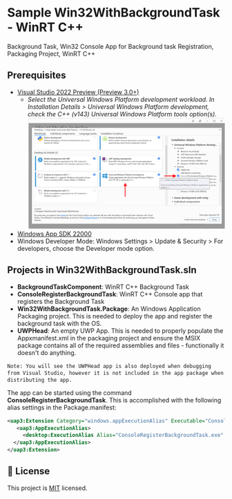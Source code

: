 # Sample Win32WithBackgroundTask - WinRT C++

Background Task, Win32 Console App for Background task Registration, Packaging Project, WinRT C++

## Prerequisites

* [Visual Studio 2022 Preview (Preview 3.0+)](https://visualstudio.microsoft.com/vs/preview/)
  * _Select the Universal Windows Platform development workload. In Installation Details > Universal Windows Platform development, check the C++ (v143) Universal Windows Platform tools option(s)._
  ![Visual Studio 2022 Installer](png\install.png)
* [Windows App SDK 22000](https://developer.microsoft.com/en-us/windows/downloads/windows-sdk/)
* Windows Developer Mode: Windows Settings > Update & Security > For developers, choose the Developer mode option.

## Projects in Win32WithBackgroundTask.sln

* **BackgroundTaskComponent**: WinRT C++ Background Task 
* **ConsoleRegisterBackgroundTask**: WinRT C++ Console app that registers the Background Task
* **Win32WithBackgroundTask.Package**: An Windows Application Packaging project. This is needed to deploy the app and register the background task with the OS.
* **UWPHead**: An empty UWP App. This is needed to properly populate the Appxmanifest.xml in the packaging project and ensure the MSIX package contains all of the required assemblies and files - functionally it doesn't do anything. 

```
Note: You will see the UWPHead app is also deployed when debugging from Visual Studio, however it is not included in the app package when distributing the app.
```
The app can be started using the command **ConsoleRegisterBackgroundTask**.
This is accomplished with the following alias settings in the Package.manifest:

```xml
<uap3:Extension Category="windows.appExecutionAlias" Executable="ConsoleRegisterBackgroundTask\ConsoleRegisterBackgroundTask.exe" EntryPoint="Windows.FullTrustApplication">
   <uap3:AppExecutionAlias>
     <desktop:ExecutionAlias Alias="ConsoleRegisterBackgroundTask.exe" />
  </uap3:AppExecutionAlias>
</uap3:Extension>
```




## 📝 License

This project is [MIT](./MIT.md) licensed.

